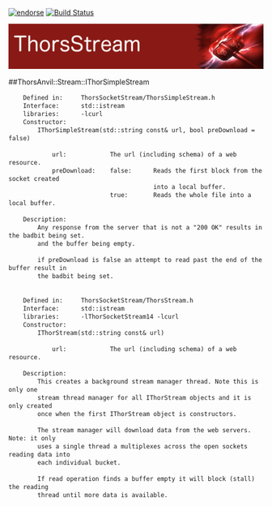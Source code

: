 [![endorse](http://api.coderwall.com/lokiastari/endorsecount.png)](http://coderwall.com/lokiastari)
[![Build Status](https://travis-ci.org/Loki-Astari/ThorsStream.svg?branch=master)](https://travis-ci.org/Loki-Astari/ThorsStream)

![ThorStream](../img/stream.jpg)


##ThorsAnvil::Stream::IThorSimpleStream

````
    Defined in:     ThorsSocketStream/ThorsSimpleStream.h
    Interface:      std::istream
    libraries:      -lcurl
    Constructor:
        IThorSimpleStream(std::string const& url, bool preDownload = false)

            url:            The url (including schema) of a web resource.
            preDownload:    false:      Reads the first block from the socket created
                                        into a local buffer.
                            true:       Reads the whole file into a local buffer.

    Description:
        Any response from the server that is not a "200 OK" results in the badbit being set.
        and the buffer being empty.

        if preDownload is false an attempt to read past the end of the buffer result in
        the badbit being set.


    Defined in:     ThorsSocketStream/ThorsStream.h
    Interface:      std::istream
    libraries:      -lThorSocketStream14 -lcurl
    Constructor:
        IThorStream(std::string const& url)

            url:            The url (including schema) of a web resource.

    Description:
        This creates a background stream manager thread. Note this is only one
        stream thread manager for all IThorStream objects and it is only created
        once when the first IThorStream object is constructors.

        The stream manager will download data from the web servers. Note: it only
        uses a single thread a multiplexes across the open sockets reading data into
        each individual bucket.

        If read operation finds a buffer empty it will block (stall) the reading
        thread until more data is available.
````





